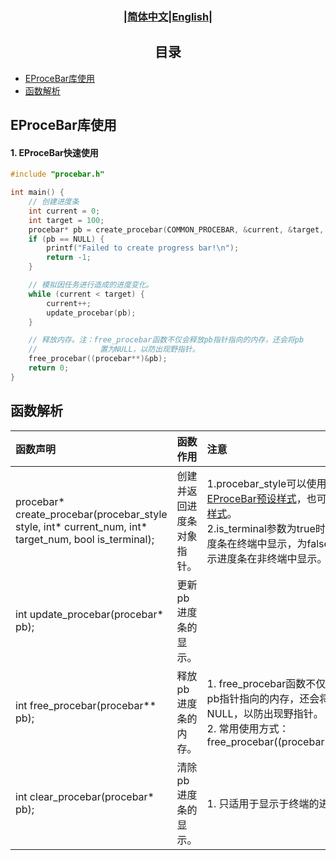 ### <div align="center">|[简体中文](EProceBar.md)|[English](../en/EProceBar_en.md)|</div>

## <div align="center">目录</div> 
- [EProceBar库使用](#eprocebar库使用)
- [函数解析](#函数解析)

## EProceBar库使用
#### 1. EProceBar快速使用
```c
#include "procebar.h"

int main() {
    // 创建进度条
    int current = 0;
    int target = 100;
    procebar* pb = create_procebar(COMMON_PROCEBAR, &current, &target, true); // 使用COMMON_PROCEBAR样式
    if (pb == NULL) { 
        printf("Failed to create progress bar!\n");
        return -1;
    }

    // 模拟因任务进行造成的进度变化。
    while (current < target) {
        current++;
        update_procebar(pb);
    }

    // 释放内存。注：free_procebar函数不仅会释放pb指针指向的内存，还会将pb
    //              置为NULL，以防出现野指针。
    free_procebar((procebar**)&pb);
    return 0;
}
```

## 函数解析
|函数声明|函数作用|注意|
|:-|:-|:-|
|procebar* create_procebar(procebar_style style, int* current_num, int* target_num, bool is_terminal);|创建并返回进度条对象指针。|1.procebar_style可以使用[EProceBar预设样式]()，也可以[自定义样式]()。<br>2.is_terminal参数为true时，表示进度条在终端中显示，为false时，表示进度条在非终端中显示。|
|int update_procebar(procebar* pb);|更新pb进度条的显示。||
|int free_procebar(procebar** pb);|释放pb进度条的内存。|1. free_procebar函数不仅会释放pb指针指向的内存，还会将pb置为NULL，以防出现野指针。<br>2. 常用使用方式：free_procebar((procebar**)&pb);|
|int clear_procebar(procebar* pb);|清除pb进度条的显示。|1. 只适用于显示于终端的进度条。|